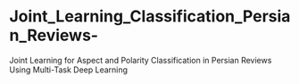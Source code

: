 # Joint_Learning_Classification_Persian_Reviews-
Joint Learning for Aspect and Polarity Classification in Persian Reviews Using Multi-Task Deep Learning
